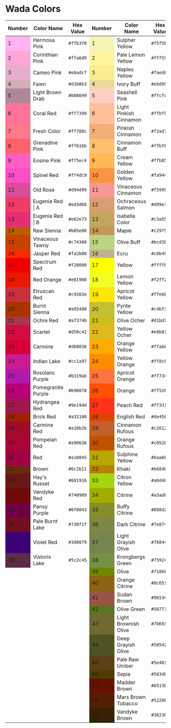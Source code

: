 # Wada Colors


<table>
  <thead>
    <tr>
      <th>Number</th>
      <th>Color Name</th>
      <th>Hex Value</th>
      <th>Number</th>
      <th>Color Name</th>
      <th>Hex Value</th>
    </tr>
  </thead>
  <tbody>
    <tr>
      <td style="background-color:#ffb3f0;">1</td><td>Hermosa Pink</td><td><code>#ffb3f0</code></td>
      <td style="background-color:#f5f5b8;">1</td><td>Sulpher Yellow</td><td><code>#f5f5b8</code></td>
    </tr>
    <tr>
      <td style="background-color:#ffa6d9;">2</td><td>Corinthian Pink</td><td><code>#ffa6d9</code></td>
      <td style="background-color:#fff59e;">2</td><td>Pale Lemon Yellow</td><td><code>#fff59e</code></td>
    </tr>
    <tr>
      <td style="background-color:#e6adcf;">3</td><td>Cameo Pink</td><td><code>#e6adcf</code></td>
      <td style="background-color:#faed8f;">3</td><td>Naples Yellow</td><td><code>#faed8f</code></td>
    </tr>
    <tr>
      <td style="background-color:#d1b0b3;">4</td><td>Fawn</td><td><code>#d1b0b3</code></td>
      <td style="background-color:#ebd999;">4</td><td>Ivory Buff</td><td><code>#ebd999</code></td>
    </tr>
    <tr>
      <td style="background-color:#b08699;">5</td><td>Light Brown Drab</td><td><code>#b08699</code></td>
      <td style="background-color:#ffcfc4;">5</td><td>Seashell Pink</td><td><code>#ffcfc4</code></td>
    </tr>
    <tr>
      <td style="background-color:#ff7399;">6</td><td>Coral Red</td><td><code>#ff7399</code></td>
      <td style="background-color:#ffbf99;">6</td><td>Light Pinkish Cinnamon</td><td><code>#ffbf99</code></td>
    </tr>
    <tr>
      <td style="background-color:#ff788c;">7</td><td>Fresh Color</td><td><code>#ff788c</code></td>
      <td style="background-color:#f2ad78;">7</td><td>Pinkish Cinnamon</td><td><code>#f2ad78</code></td>
    </tr>
    <tr>
      <td style="background-color:#ff616b;">8</td><td>Grenadine Pink</td><td><code>#ff616b</code></td>
      <td style="background-color:#ffbf6e;">8</td><td>Cinnamon Buff</td><td><code>#ffbf6e</code></td>
    </tr>
    <tr>
      <td style="background-color:#ff5ec4;">9</td><td>Eosine Pink</td><td><code>#ff5ec4</code></td>
      <td style="background-color:#ffb852;">9</td><td>Cream Yellow</td><td><code>#ffb852</code></td>
    </tr>
    <tr>
      <td style="background-color:#ff4dc9;">10</td><td>Spinel Red</td><td><code>#ff4dc9</code></td>
      <td style="background-color:#fa9442;">10</td><td>Golden Yellow</td><td><code>#fa9442</code></td>
    </tr>
    <tr>
      <td style="background-color:#d94d99;">11</td><td>Old Rose</td><td><code>#d94d99</code></td>
      <td style="background-color:#f59994;">11</td><td>Vinaceous Cinnamon</td><td><code>#f59994</code></td>
    </tr>
    <tr>
      <td style="background-color:#ed3d66;">12</td><td>Eugenia Red | A</td><td><code>#ed3d66</code></td>
      <td style="background-color:#d99e73;">12</td><td>Ochraceous Salmon</td><td><code>#d99e73</code></td>
    </tr>
    <tr>
      <td style="background-color:#e62e73;">13</td><td>Eugenia Red | B</td><td><code>#e62e73</code></td>
      <td style="background-color:#c3a55c;">13</td><td>Isabella Color</td><td><code>#c3a55c</code></td>
    </tr>
    <tr>
      <td style="background-color:#b85e00;">14</td><td>Raw Sienna</td><td><code>#b85e00</code></td>
      <td style="background-color:#c2975a;">14</td><td>Maple</td><td><code>#c2975a</code></td>
    </tr>
    <tr>
      <td style="background-color:#c74300;">15</td><td>Vinaceous Tawny</td><td><code>#c74300</code></td>
      <td style="background-color:#bcd382;">15</td><td>Olive Buff</td><td><code>#bcd382</code></td>
    </tr>
    <tr>
      <td style="background-color:#fa2b00;">16</td><td>Jasper Red</td><td><code>#fa2b00</code></td>
      <td style="background-color:#c0b490;">16</td><td>Ecru</td><td><code>#c0b490</code></td>
    </tr>
    <tr>
      <td style="background-color:#f20000;">17</td><td>Spectrum Red</td><td><code>#f20000</code></td>
      <td style="background-color:#ffff00;">17</td><td>Yellow</td><td><code>#ffff00</code></td>
    </tr>
    <tr>
      <td style="background-color:#e81900;">18</td><td>Red Orange</td><td><code>#e81900</code></td>
      <td style="background-color:#f2ff26;">18</td><td>Lemon Yellow</td><td><code>#f2ff26</code></td>
    </tr>
    <tr>
      <td style="background-color:#c9303e;">19</td><td>Etruscan Red</td><td><code>#c9303e</code></td>
      <td style="background-color:#ffe600;">19</td><td>Apricot Yellow</td><td><code>#ffe600</code></td>
    </tr>
    <tr>
      <td style="background-color:#a93400;">20</td><td>Burnt Sienna</td><td><code>#a93400</code></td>
      <td style="background-color:#c4bf33;">20</td><td>Pyrite Yellow</td><td><code>#c4bf33</code></td>
    </tr>
    <tr>
      <td style="background-color:#a7374b;">21</td><td>Ochre Red</td><td><code>#a7374b</code></td>
      <td style="background-color:#d1bd19;">21</td><td>Olive Ocher</td><td><code>#d1bd19</code></td>
    </tr>
    <tr>
      <td style="background-color:#d50c42;">22</td><td>Scarlet</td><td><code>#d50c42</code></td>
      <td style="background-color:#e0b81f;">22</td><td>Yellow Ocher</td><td><code>#e0b81f</code></td>
    </tr>
    <tr>
      <td style="background-color:#d60036;">23</td><td>Carmine</td><td><code>#d60036</code></td>
      <td style="background-color:#ffab00;">23</td><td>Orange Yellow</td><td><code>#ffab00</code></td>
    </tr>
    <tr>
      <td style="background-color:#cc1a97;">24</td><td>Indian Lake</td><td><code>#cc1a97</code></td>
      <td style="background-color:#ff8c00;">24</td><td>Yellow Orange</td><td><code>#ff8c00</code></td>
    </tr>
    <tr>
      <td style="background-color:#b319ab;">25</td><td>Rosolanc Purple</td><td><code>#b319ab</code></td>
      <td style="background-color:#ff7340;">25</td><td>Apricot Orange</td><td><code>#ff7340</code></td>
    </tr>
    <tr>
      <td style="background-color:#b90078;">26</td><td>Pomegranite Purple</td><td><code>#b90078</code></td>
      <td style="background-color:#ff5200;">26</td><td>Orange</td><td><code>#ff5200</code></td>
    </tr>
    <tr>
      <td style="background-color:#9e194d;">27</td><td>Hydrangea Red</td><td><code>#9e194d</code></td>
      <td style="background-color:#ff3319;">27</td><td>Peach Red</td><td><code>#ff3319</code></td>
    </tr>
    <tr>
      <td style="background-color:#a32100;">28</td><td>Brick Red</td><td><code>#a32100</code></td>
      <td style="background-color:#de4500;">28</td><td>English Red</td><td><code>#de4500</code></td>
    </tr>
    <tr>
      <td style="background-color:#a10b2b;">29</td><td>Carmine Red</td><td><code>#a10b2b</code></td>
      <td style="background-color:#c2612c;">29</td><td>Cinnamon Rufous</td><td><code>#c2612c</code></td>
    </tr>
    <tr>
      <td style="background-color:#a90636;">30</td><td>Pompeian Red</td><td><code>#a90636</code></td>
      <td style="background-color:#c05200;">30</td><td>Orange Rufous</td><td><code>#c05200</code></td>
    </tr>
    <tr>
      <td style="background-color:#a10045;">31</td><td>Red</td><td><code>#a10045</code></td>
      <td style="background-color:#baa600;">31</td><td>Sulphine Yellow</td><td><code>#baa600</code></td>
    </tr>
    <tr>
      <td style="background-color:#6c2b11;">32</td><td>Brown</td><td><code>#6c2b11</code></td>
      <td style="background-color:#b68400;">32</td><td>Khaki</td><td><code>#b68400</code></td>
    </tr>
    <tr>
      <td style="background-color:#681916;">33</td><td>Hay's Russet</td><td><code>#681916</code></td>
      <td style="background-color:#a6d40d;">33</td><td>Citron Yellow</td><td><code>#a6d40d</code></td>
    </tr>
    <tr>
      <td style="background-color:#740909;">34</td><td>Vandyke Red</td><td><code>#740909</code></td>
      <td style="background-color:#a3ad00;">34</td><td>Citrine</td><td><code>#a3ad00</code></td>
    </tr>
    <tr>
      <td style="background-color:#6f0043;">35</td><td>Pansy Purple</td><td><code>#6f0043</code></td>
      <td style="background-color:#888d2a;">35</td><td>Buffy Citrine</td><td><code>#888d2a</code></td>
    </tr>
    <tr>
      <td style="background-color:#730f1f;">36</td><td>Pale Burnt Lake</td><td><code>#730f1f</code></td>
      <td style="background-color:#7e8743;">36</td><td>Dark Citrine</td><td><code>#7e8743</code></td>
    </tr>
    <tr>
      <td style="background-color:#3d0079;">37</td><td>Violet Red</td><td><code>#3d0079</code></td>
      <td style="background-color:#76844e;">37</td><td>Light Grayish Olive</td><td><code>#76844e</code></td>
    </tr>
    <tr>
      <td style="background-color:#5c2c45;">38</td><td>Vistoris Lake</td><td><code>#5c2c45</code></td>
      <td style="background-color:#759243;">38</td><td>Krongbergs Green</td><td><code>#759243</code></td>
    </tr>
    <tr>
      <td style="background-color:#00000000;"></td><td></td><td></td>
      <td style="background-color:#718600;">39</td><td>Olive</td><td><code>#718600</code></td>
    </tr>
    <tr>
      <td style="background-color:#00000000;"></td><td></td><td></td>
      <td style="background-color:#8c6510;">40</td><td>Orange Citrine</td><td><code>#8c6510</code></td>
    </tr>
    <tr>
      <td style="background-color:#00000000;"></td><td></td><td></td>
      <td style="background-color:#9b5348;">41</td><td>Sudan Brown</td><td><code>#9b5348</code></td>
    </tr>
    <tr>
      <td style="background-color:#00000000;"></td><td></td><td></td>
      <td style="background-color:#58771e;">42</td><td>Olive Green</td><td><code>#58771e</code></td>
    </tr>
    <tr>
      <td style="background-color:#00000000;"></td><td></td><td></td>
      <td style="background-color:#706934;">43</td><td>Light Brownish Olive</td><td><code>#706934</code></td>
    </tr>
    <tr>
      <td style="background-color:#00000000;"></td><td></td><td></td>
      <td style="background-color:#505423;">44</td><td>Deep Grayish Olive</td><td><code>#505423</code></td>
    </tr>
    <tr>
      <td style="background-color:#00000000;"></td><td></td><td></td>
      <td style="background-color:#5e4017;">45</td><td>Pale Raw Umber</td><td><code>#5e4017</code></td>
    </tr>
    <tr>
      <td style="background-color:#00000000;"></td><td></td><td></td>
      <td style="background-color:#503d00;">46</td><td>Sepia</td><td><code>#503d00</code></td>
    </tr>
    <tr>
      <td style="background-color:#00000000;"></td><td></td><td></td>
      <td style="background-color:#651300;">47</td><td>Madder Brown</td><td><code>#651300</code></td>
    </tr>
    <tr>
      <td style="background-color:#00000000;"></td><td></td><td></td>
      <td style="background-color:#522000;">48</td><td>Mars Brown Tobacco</td><td><code>#522000</code></td>
    </tr>
    <tr>
      <td style="background-color:#00000000;"></td><td></td><td></td>
      <td style="background-color:#362304;">49</td><td>Vandyke Brown</td><td><code>#362304</code></td>
    </tr>
  </tbody>
</table>

